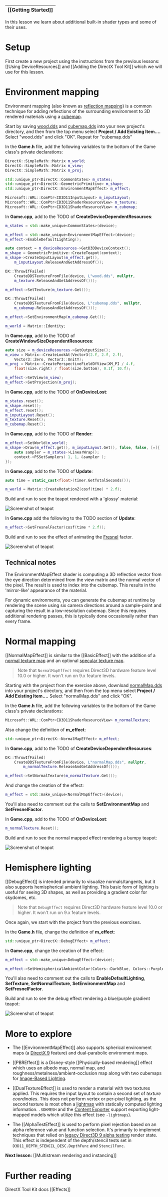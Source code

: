 |[[Getting Started]]|
|---|

In this lesson we learn about  additional built-in shader types and some of their uses.

# Setup
First create a new project using the instructions from the previous lessons: [[Using DeviceResources]] and
[[Adding the DirectX Tool Kit]] which we will use for this lesson.

# Environment mapping

Environment mapping (also known as [reflection mapping](https://wikipedia.org/wiki/Reflection_mapping)) is a common technique for adding reflections of the surrounding environment to 3D rendered materials using a [cubemap](https://wikipedia.org/wiki/Cube_mapping).

Start by saving [wood.dds](https://github.com/Microsoft/DirectXTK/wiki/media/wood.dds) and [cubemap.dds](https://github.com/Microsoft/DirectXTK/wiki/media/cubemap.dds) into your new project's directory, and then from the top menu select **Project / Add Existing Item....** Select "wood.dds" and click "OK". Repeat for "cubemap.dds"

In the **Game.h** file, add the following variables to the bottom of the Game class's private declarations:

```cpp
DirectX::SimpleMath::Matrix m_world;
DirectX::SimpleMath::Matrix m_view;
DirectX::SimpleMath::Matrix m_proj;

std::unique_ptr<DirectX::CommonStates> m_states;
std::unique_ptr<DirectX::GeometricPrimitive> m_shape;
std::unique_ptr<DirectX::EnvironmentMapEffect> m_effect;

Microsoft::WRL::ComPtr<ID3D11InputLayout> m_inputLayout;
Microsoft::WRL::ComPtr<ID3D11ShaderResourceView> m_texture;
Microsoft::WRL::ComPtr<ID3D11ShaderResourceView> m_cubemap;
```

In **Game.cpp**, add to the TODO of **CreateDeviceDependentResources**:

```cpp
m_states = std::make_unique<CommonStates>(device);

m_effect = std::make_unique<EnvironmentMapEffect>(device);
m_effect->EnableDefaultLighting();

auto context = m_deviceResources->GetD3DDeviceContext();
m_shape = GeometricPrimitive::CreateTeapot(context);
m_shape->CreateInputLayout(m_effect.get(),
    m_inputLayout.ReleaseAndGetAddressOf());

DX::ThrowIfFailed(
    CreateDDSTextureFromFile(device, L"wood.dds", nullptr,
    m_texture.ReleaseAndGetAddressOf()));

m_effect->SetTexture(m_texture.Get());

DX::ThrowIfFailed(
    CreateDDSTextureFromFile(device, L"cubemap.dds", nullptr,
    m_cubemap.ReleaseAndGetAddressOf()));

m_effect->SetEnvironmentMap(m_cubemap.Get());

m_world = Matrix::Identity;
```

In **Game.cpp**, add to the TODO of **CreateWindowSizeDependentResources**:

```cpp
auto size = m_deviceResources->GetOutputSize();
m_view = Matrix::CreateLookAt(Vector3(2.f, 2.f, 2.f),
    Vector3::Zero, Vector3::UnitY);
m_proj = Matrix::CreatePerspectiveFieldOfView(XM_PI / 4.f,
    float(size.right) / float(size.bottom), 0.1f, 10.f);

m_effect->SetView(m_view);
m_effect->SetProjection(m_proj);
```

In **Game.cpp**, add to the TODO of **OnDeviceLost**:

```cpp
m_states.reset();
m_shape.reset();
m_effect.reset();
m_inputLayout.Reset();
m_texture.Reset();
m_cubemap.Reset();
```

In **Game.cpp**, add to the TODO of **Render**:

```cpp
m_effect->SetWorld(m_world);
m_shape->Draw(m_effect.get(), m_inputLayout.Get(), false, false, [=]{
    auto sampler = m_states->LinearWrap();
    context->PSSetSamplers( 1, 1, &sampler );
});
```

In **Game.cpp**, add to the TODO of **Update**:

```cpp
auto time = static_cast<float>(timer.GetTotalSeconds());

m_world = Matrix::CreateRotationZ(cosf(time) * 2.f);
```

Build and run to see the teapot rendered with a 'glossy' material:

![Screenshot of teapot](https://github.com/Microsoft/DirectXTK/wiki/images/screenshotTeapot.PNG)

In **Game.cpp** add the following to the TODO section of **Update**:

```cpp
m_effect->SetFresnelFactor(cosf(time * 2.f));
```

Build and run to see the effect of animating the [Fresnel](https://wikipedia.org/wiki/Fresnel_equations) factor.

![Screenshot of teapot](https://github.com/Microsoft/DirectXTK/wiki/images/screenshotTeapot2.PNG)

## Technical notes
The EnvironmentMapEffect shader is computing a 3D reflection vector from the eye direction determined from the view matrix and the normal vector of the pixel. The result is used to index into the cubemap. This results in the 'mirror-like' appearance of the material.

For dynamic environments, you can generate the cubemap at runtime by rendering the scene using six camera directions around a sample-point and capturing the result in a low-resolution cubemap. Since this requires additional rendering passes, this is typically done occasionally rather than every frame.

# Normal mapping

[[NormalMapEffect]] is similar to the [[BasicEffect]] with the addition of a [normal texture map](https://wikipedia.org/wiki/Normal_mapping) and an optional [specular texture map](https://wikipedia.org/wiki/Specularity).

> Note that ``NormalMapEffect`` requires Direct3D hardware feature level 10.0 or higher. It won't run on 9.x feature levels.

Starting with the project from the exercise above, download [normalMap.dds](https://github.com/Microsoft/DirectXTK/wiki/media/normalMap.dds) into your project's directory, and then from the top menu select **Project / Add Existing Item....** Select "normalMap.dds" and click "OK".

In the **Game.h** file, add the following variables to the bottom of the Game class's private declarations:

```cpp
Microsoft::WRL::ComPtr<ID3D11ShaderResourceView> m_normalTexture;
```

Also change the definition of **m_effect**:

```cpp
std::unique_ptr<DirectX::NormalMapEffect> m_effect;
```

In **Game.cpp**, add to the TODO of **CreateDeviceDependentResources**:

```cpp
DX::ThrowIfFailed(
    CreateDDSTextureFromFile(device, L"normalMap.dds", nullptr,
        m_normalTexture.ReleaseAndGetAddressOf()));

m_effect->SetNormalTexture(m_normalTexture.Get());
```

And change the creation of the effect:

```cpp
m_effect = std::make_unique<NormalMapEffect>(device);
```

You'll also need to comment out the calls to **SetEnvironmentMap** and **SetFresnelFactor**.

In **Game.cpp**, add to the TODO of **OnDeviceLost**:

```cpp
m_normalTexture.Reset();
```

Build and run to see the normal mapped effect rendering a bumpy teapot:

![Screenshot of teapot](https://github.com/Microsoft/DirectXTK/wiki/images/screenshotTeapot3.PNG)

# Hemisphere lighting

[[DebugEffect]] is intended primarily to visualize normals/tangents, but it also supports hemispherical ambient lighting. This basic form of lighting is useful for seeing 3D shapes, as well as providing a gradient color for skydomes, etc.

> Note that ``DebugEffect`` requires Direct3D hardware feature level 10.0 or higher. It won't run on 9.x feature levels.

Once again, we start with the project from the previous exercises.

In the **Game.h** file, change the definition of **m_effect**:

```cpp
std::unique_ptr<DirectX::DebugEffect> m_effect;
```

In **Game.cpp**, change the creation of the effect:

```cpp
m_effect = std::make_unique<DebugEffect>(device);

m_effect->SetHemisphericalAmbientColor(Colors::DarkBlue, Colors::Purple);
```

You'll also need to comment out the calls to **EnableDefaultLighting**, **SetTexture**, **SetNormalTexture**, **SetEnvironmentMap** and **SetFresnelFactor**.

Build and run to see the debug effect rendering a blue/purple gradient teapot:

![Screenshot of teapot](https://github.com/Microsoft/DirectXTK/wiki/images/screenshotTeapot4.PNG)

# More to explore

* The [[EnvironmentMapEffect]] also supports spherical environment maps (a [DirectX 9](https://docs.microsoft.com/windows/win32/direct3d9/spherical-environment-mapping) feature) and dual-parabolic environment maps.

* [[PBREffect]] is a Disney-style [[Physically-based rendering]] effect which uses an albedo map, normal map, and roughness/metalness/ambient-occlusion map along with two cubemaps for [Image-Based Lighting](https://wikipedia.org/wiki/Image-based_lighting).

* [[DualTextureEffect]] is used to render a material with two textures applied. This requires the input layout to contain a second set of _texture coordinates_. This does not perform vertex or per-pixel lighting, as the second texture is most often a [lightmap](https://wikipedia.org/wiki/Lightmap) with statically computed lighting information.  ``.SDKMESH`` and the [Content Exporter](https://aka.ms/dxsdkcontentexporter) support exporting light-mapped models which utilize this effect (see ``-lightmaps``).

* The [[AlphaTestEffect]] is used to perform pixel rejection based on an alpha reference value and function selection. It's primarily to implement techniques that relied on [legacy Direct3D 9 alpha testing](https://docs.microsoft.com/windows/win32/direct3d9/alpha-testing-state) render state. This effect is independent of the depth/stencil tests set in ``D3D11_DEPTH_STENCIL_DESC.DepthFunc`` and ``StencilFunc``.

**Next lesson:** [[Multistream rendering and instancing]]

# Further reading

DirectX Tool Kit docs [[Effects]]
